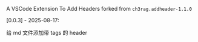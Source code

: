 A VSCode Extension To Add Headers forked from `ch3rag.addheader-1.1.0`

[0.0.3] - 2025-08-17:

给 md 文件添加带 tags 的 header
